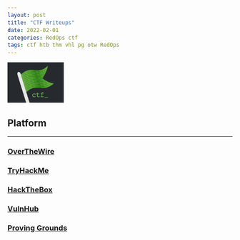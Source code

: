 ```yaml
---
layout: post
title: "CTF Writeups"
date: 2022-02-01
categories: RedOps ctf
tags: ctf htb thm vhl pg otw RedOps
---
```

<img src='/assets/img/ctf/Icons_CTF.png' alt='CTF Flag' width='25%'/>

## Platform
---
### [OverTheWire](https://opfor-haunter.github.io/posts/OverTheWire/)
### [TryHackMe](https://opfor-haunter.github.io/posts/TryHackMe/)
### [HackTheBox](https://opfor-haunter.github.io/posts/HTB/)
### [VulnHub](https://opfor-haunter.github.io/posts/VulnHub/)
### [Proving Grounds](https://opfor-haunter.github.io/posts/ProvingGrounds/)
